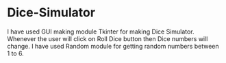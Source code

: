 # Dice-Simulator
I have used GUI making module Tkinter for making Dice Simulator.
Whenever the user will click on Roll Dice button then Dice numbers will change.
I have used Random module for getting random numbers between 1 to 6.
